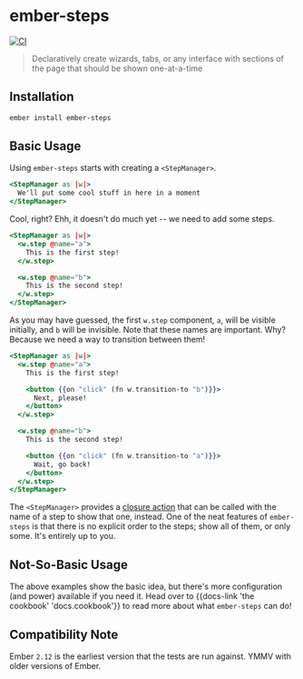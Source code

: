 # ember-steps

[![CI](https://github.com/alexlafroscia/ember-steps/workflows/CI/badge.svg)](https://github.com/alexlafroscia/ember-steps/actions?query=workflow%3ACI)

> Declaratively create wizards, tabs, or any interface with sections of the page that should be shown one-at-a-time

## Installation

```bash
ember install ember-steps
```

## Basic Usage

Using `ember-steps` starts with creating a `<StepManager>`.

```handlebars
<StepManager as |w|>
  We'll put some cool stuff in here in a moment
</StepManager>
```

Cool, right?  Ehh, it doesn't do much yet -- we need to add some steps.

```handlebars
<StepManager as |w|>
  <w.step @name="a">
    This is the first step!
  </w.step>

  <w.step @name="b">
    This is the second step!
  </w.step>
</StepManager>
```

As you may have guessed, the first `w.step` component, `a`, will be visible initially, and `b` will be invisible.  Note that these names are important.  Why?  Because we need a way to transition between them!

```handlebars
<StepManager as |w|>
  <w.step @name="a">
    This is the first step!

    <button {{on "click" (fn w.transition-to "b")}}>
      Next, please!
    </button>
  </w.step>

  <w.step @name="b">
    This is the second step!

    <button {{on "click" (fn w.transition-to "a")}}>
      Wait, go back!
    </button>
  </w.step>
</StepManager>
```

The `<StepManager>` provides a [closure action][ember-closure-actions] that can be called with the name of a step to show that one, instead.  One of the neat features of `ember-steps` is that there is no explicit order to the steps; show all of them, or only some. It's entirely up to you.

## Not-So-Basic Usage

The above examples show the basic idea, but there's more configuration (and power) available if you need it.  Head over to {{docs-link 'the cookbook' 'docs.cookbook'}} to read more about what `ember-steps` can do!

## Compatibility Note

Ember `2.12` is the earliest version that the tests are run against. YMMV with older versions of Ember.

[ember-closure-actions]: https://guides.emberjs.com/v3.0.0/templates/actions/
[hash-helper]: http://emberjs.com/blog/2016/01/15/ember-2-3-released.html#toc_hash-helper
